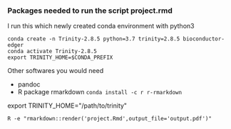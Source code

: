 ### Packages needed to run the script project.rmd  
I run this which newly created conda environment with python3
```
conda create -n Trinity-2.8.5 python=3.7 trinity=2.8.5 bioconductor-edger 
conda activate Trinity-2.8.5
export TRINITY_HOME=$CONDA_PREFIX
```
Other softwares you would need
- pandoc  
- R package rmarkdown `conda install -c r r-rmarkdown`    

export TRINITY_HOME="/path/to/trinity"

```
R -e "rmarkdown::render('project.Rmd',output_file='output.pdf')"
```
